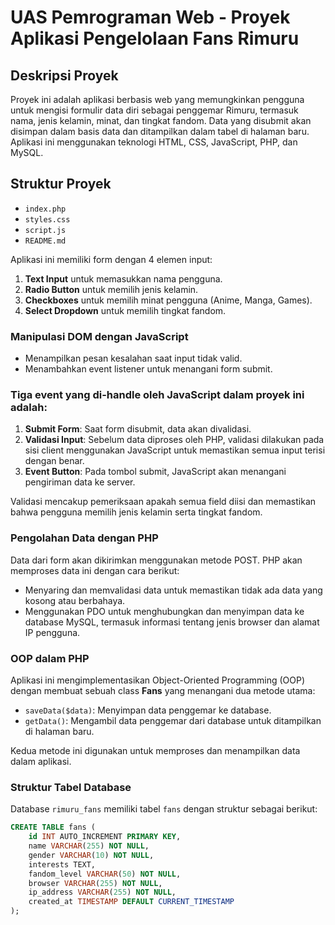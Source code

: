 # UAS Pemrograman Web - Proyek Aplikasi Pengelolaan Fans Rimuru

## Deskripsi Proyek
Proyek ini adalah aplikasi berbasis web yang memungkinkan pengguna untuk mengisi formulir data diri sebagai penggemar Rimuru, termasuk nama, jenis kelamin, minat, dan tingkat fandom. Data yang disubmit akan disimpan dalam basis data dan ditampilkan dalam tabel di halaman baru. Aplikasi ini menggunakan teknologi HTML, CSS, JavaScript, PHP, dan MySQL.

## Struktur Proyek
- `index.php`
- `styles.css`
- `script.js`
- `README.md`

Aplikasi ini memiliki form dengan 4 elemen input:
1. **Text Input** untuk memasukkan nama pengguna.
2. **Radio Button** untuk memilih jenis kelamin.
3. **Checkboxes** untuk memilih minat pengguna (Anime, Manga, Games).
4. **Select Dropdown** untuk memilih tingkat fandom.

### Manipulasi DOM dengan JavaScript
- Menampilkan pesan kesalahan saat input tidak valid.
- Menambahkan event listener untuk menangani form submit.

### Tiga event yang di-handle oleh JavaScript dalam proyek ini adalah:
1. **Submit Form**: Saat form disubmit, data akan divalidasi.
2. **Validasi Input**: Sebelum data diproses oleh PHP, validasi dilakukan pada sisi client menggunakan JavaScript untuk memastikan semua input terisi dengan benar.
3. **Event Button**: Pada tombol submit, JavaScript akan menangani pengiriman data ke server.

Validasi mencakup pemeriksaan apakah semua field diisi dan memastikan bahwa pengguna memilih jenis kelamin serta tingkat fandom.

### Pengolahan Data dengan PHP
Data dari form akan dikirimkan menggunakan metode POST. PHP akan memproses data ini dengan cara berikut:
- Menyaring dan memvalidasi data untuk memastikan tidak ada data yang kosong atau berbahaya.
- Menggunakan PDO untuk menghubungkan dan menyimpan data ke database MySQL, termasuk informasi tentang jenis browser dan alamat IP pengguna.

### OOP dalam PHP
Aplikasi ini mengimplementasikan Object-Oriented Programming (OOP) dengan membuat sebuah class **Fans** yang menangani dua metode utama:
- `saveData($data)`: Menyimpan data penggemar ke database.
- `getData()`: Mengambil data penggemar dari database untuk ditampilkan di halaman baru.

Kedua metode ini digunakan untuk memproses dan menampilkan data dalam aplikasi.

### Struktur Tabel Database
Database `rimuru_fans` memiliki tabel `fans` dengan struktur sebagai berikut:

```sql
CREATE TABLE fans (
    id INT AUTO_INCREMENT PRIMARY KEY,
    name VARCHAR(255) NOT NULL,
    gender VARCHAR(10) NOT NULL,
    interests TEXT,
    fandom_level VARCHAR(50) NOT NULL,
    browser VARCHAR(255) NOT NULL,
    ip_address VARCHAR(255) NOT NULL,
    created_at TIMESTAMP DEFAULT CURRENT_TIMESTAMP
);
